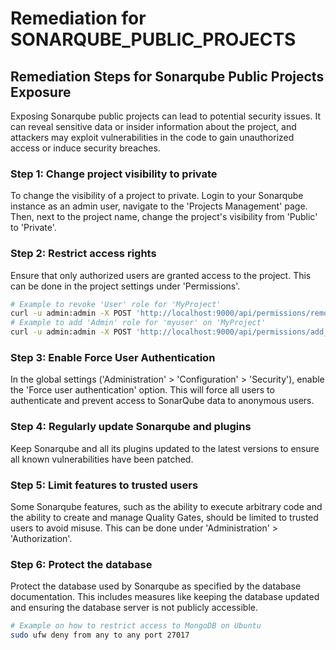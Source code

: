 # Remediation for SONARQUBE_PUBLIC_PROJECTS

## Remediation Steps for Sonarqube Public Projects Exposure
Exposing Sonarqube public projects can lead to potential security issues. It can reveal sensitive data or insider information about the project, and attackers may exploit vulnerabilities in the code to gain unauthorized access or induce security breaches.

### Step 1: Change project visibility to private
To change the visibility of a project to private. Login to your Sonarqube instance as an admin user, navigate to the 'Projects Management' page. Then, next to the project name, change the project's visibility from 'Public' to 'Private'.

### Step 2: Restrict access rights
Ensure that only authorized users are granted access to the project. This can be done in the project settings under 'Permissions'. 

```bash
# Example to revoke 'User' role for 'MyProject'
curl -u admin:admin -X POST 'http://localhost:9000/api/permissions/remove_user?login=myuser&permission=user&projectKey=MyProject'
# Example to add 'Admin' role for 'myuser' on 'MyProject'
curl -u admin:admin -X POST 'http://localhost:9000/api/permissions/add_user_to_template?login=myuser&permission=admin&templateName=MyTemplate'
```

### Step 3: Enable Force User Authentication
In the global settings ('Administration' > 'Configuration' > 'Security'), enable the 'Force user authentication' option. This will force all users to authenticate and prevent access to SonarQube data to anonymous users.

### Step 4: Regularly update Sonarqube and plugins
Keep Sonarqube and all its plugins updated to the latest versions to ensure all known vulnerabilities have been patched.

### Step 5: Limit features to trusted users
Some Sonarqube features, such as the ability to execute arbitrary code and the ability to create and manage Quality Gates, should be limited to trusted users to avoid misuse. This can be done under 'Administration' > 'Authorization'.

### Step 6: Protect the database
Protect the database used by Sonarqube as specified by the database documentation. This includes measures like keeping the database updated and ensuring the database server is not publicly accessible. 

```bash
# Example on how to restrict access to MongoDB on Ubuntu
sudo ufw deny from any to any port 27017
```